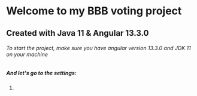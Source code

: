 # Welcome to my BBB voting project

## Created with Java 11 & Angular 13.3.0

###### To start the project, make sure you have angular version 13.3.0 and JDK 11 on your machine

##### And let's go to the settings:

1. 
